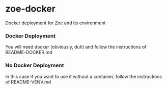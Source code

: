 zoe-docker
=============

Docker deployment for Zoe and its environment

### Docker Deployment

You will need docker (obviously, duh) and follow the instructions of README-DOCKER.md

### No Docker Deployment

In this case if you want to use it without a container, follow the instructions of README-VENV.md

